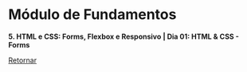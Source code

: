 # Módulo de Fundamentos

**5. HTML e CSS: Forms, Flexbox e Responsivo | Dia 01: HTML & CSS - Forms**

[Retornar](https://github.com/zstgar/TRYBE)
